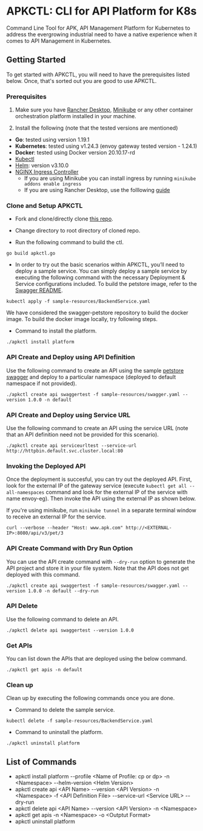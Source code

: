 # APKCTL: CLI for API Platform for K8s

Command Line Tool for APK, API Management Platform for Kubernetes to address the evergrowing industrial need to have a native experience when it comes to API Management in Kubernetes.

## Getting Started 

To get started with APKCTL, you will need to have the prerequisites listed below. Once, that's sorted out you are good to use APKCTL.

### Prerequisites

1. Make sure you have [Rancher Desktop](https://rancherdesktop.io/), [Minikube](https://minikube.sigs.k8s.io/docs/start/) or any other container orchestration platform installed in your machine.

2. Install the following (note that the tested versions are mentioned)

- **Go**: tested using version 1.19.1
- **Kubernetes**: tested using v1.24.3 (envoy gateway tested version - 1.24.1)
- **Docker**: tested using Docker version 20.10.17-rd
- [Kubectl](https://kubernetes.io/docs/tasks/tools/install-kubectl/)
- [Helm](https://helm.sh/docs/intro/install/): version v3.10.0
- [NGINX Ingress Controller](https://kubernetes.github.io/ingress-nginx/deploy/)
    * If you are using Minikube you can install ingress by running ```minikube addons enable ingress```
    * If you are using Rancher Desktop, use the folllowing [guide](https://kubernetes.github.io/ingress-nginx/deploy/#rancher-desktop)

### Clone and Setup APKCTL


- Fork and clone/directly clone [this repo](https://github.com/BLasan/APKCTL-Demo).

- Change directory to root directory of cloned repo.

- Run the following command to build the ctl.

```go build apkctl.go```

- In order to try out the basic scenarios within APKCTL, you’ll need to deploy a sample service. You can simply deploy a sample service by executing the following command with the necessary Deployment & Service configurations included. To build the petstore image, refer to the [Swagger README](https://github.com/swagger-api/swagger-petstore).

```kubectl apply -f sample-resources/BackendService.yaml```

We have considered the swagger-petstore repository to build the docker image. To build the docker image locally, try following steps.

- Command to install the platform.

```./apkctl install platform```

### API Create and Deploy using API Definition


Use the following command to create an API using the sample [petstore swagger](https://github.com/BLasan/APKCTL-Demo/blob/main/sample-resources/swagger.yaml) and deploy to a particular namespace (deployed to default namespace if not provided).

```./apkctl create api swaggertest -f sample-resources/swagger.yaml --version 1.0.0 -n default```

### API Create and Deploy using Service URL


Use the following command to create an API using the service URL (note that an API definition need not be provided for this scenario).

```./apkctl create api serviceurltest --service-url http://httpbin.default.svc.cluster.local:80```

### Invoking the Deployed API


Once the deployment is succesful, you can try out the deployed API. First, look for the external IP of the gateway service (execute `kubectl get all --all-namespaces` command and look for the external IP of the service with name envoy-eg). Then invoke the API using the external IP as shown below.

If you're using minikube, run `minikube tunnel` in a separate terminal window to receive an external IP for the service.

```curl --verbose --header "Host: www.apk.com" http://<EXTERNAL-IP>:8080/api/v3/pet/3```

### API Create Command with Dry Run Option


You can use the API create command with  `--dry-run` option to generate the API project and store it in your file system. Note that the API does not get deployed with this command.

```./apkctl create api swaggertest -f sample-resources/swagger.yaml --version 1.0.0 -n default --dry-run```

### API Delete


Use the following command to delete an API.

```./apkctl delete api swaggertest --version 1.0.0```

### Get APIs


You can list down the APIs that are deployed using the below command.

```./apkctl get apis -n default```

### Clean up


Clean up by executing the following commands once you are done.

- Command to delete the sample service.

```kubectl delete -f sample-resources/BackendService.yaml```

- Command to uninstall the platform.

```./apkctl uninstall platform ```

## List of Commands


- apkctl install platform --profile \<Name of Profile: cp or dp\> -n \<Namespace\> --helm-version \<Helm Version\>
- apkctl create api \<API Name\> --version \<API Version\> -n \<Namespace\> -f \<API Definition File\> --service-url \<Service URL\> --dry-run
- apkctl delete api \<API Name\> --version \<API Version\> -n \<Namespace\>
- apkctl get apis -n \<Namespace> -o \<Outptut Format\>
- apkctl uninstall platform
